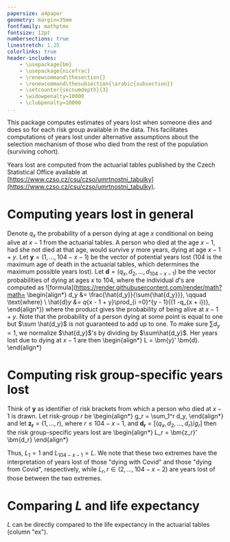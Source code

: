 ```yaml
---
papersize: a4paper
geometry: margin=35mm
fontfamily: mathptmx
fontsize: 12pt
numbersections: true
linestretch: 1.25
colorlinks: true
header-includes:
    - \usepackage{bm}
    - \usepackage{nicefrac}
    - \renewcommand\thesection{}
    - \renewcommand\thesubsection{\arabic{subsection}}
    - \setcounter{secnumdepth}{3} 
    - \widowpenalty=10000
    - \clubpenalty=10000 
...
```


This package computes estimates of years lost when someone dies and does so for each risk group available in the data. This facilitates computations of years lost under alternative assumptions about the selection mechanism of those who died from the rest of the population (surviving cohort).

Years lost are computed from the actuarial tables published by the Czech Statistical Office available at [https://www.czso.cz/csu/czso/umrtnostni_tabulky](https://www.czso.cz/csu/czso/umrtnostni_tabulky).

# Computing years lost in general

Denote $q_x$ the probability of a person dying at age $x$ conditional on being alive at $x-1$ from the actuarial tables. A person who died at the age $x-1$, had she not died at that age, would survive $y$ more years, dying at age $x - 1 + y$. Let $\bm{y} = (1,  \ldots, 104 - x -1)$ be the vector of potential years lost (104 is the maximum age of death in the actuarial tables, which determines the maximum possible years lost).
Let $\bm{d} = (q_x, d_2, \ldots, d_{104 - x - 1})$ be the vector probabilities of dying at ages $x$ to 104, where the individual $d$'s are computed as
![formula](https://render.githubusercontent.com/render/math?math=
\begin{align*}
d_y &= \frac{\hat{d_y}}{\sum{\hat{d_y}}}, \qquad \text{where} \\
\hat{d}_y &= q_{x - 1 + y}\prod_{i =0}^{y - 1}{(1 -q_{x + i})},
\end{align*})
where the product gives the probability of being alive at $x - 1 + y$. Note that the probability of a person dying at some point is equal to one but $\sum \hat{d_y}$ is not guaranteed to add up to one. To make sure $\sum d_y = 1$, we normalize $\hat{d_y}$'s by dividing by $\sum\hat{d_y}$. Her years lost due to dying at $x - 1$ are then
\begin{align*}
L = \bm{y}' \bm{d}.
\end{align*}

# Computing risk group-specific years lost 

Think of $\bm{y}$ as identifier of risk brackets from which a person who died at $x-1$ is drawn. Let risk-group $r$ be
\begin{align*}
g_r = \sum_1^r d_y,
\end{align*}
and let $\bm{z_r} = (1, \ldots, r)$, where $r \leq 104 - x -1$, and $\bm{d_r} = [(q_x, d_2, \ldots, d_r) / g_r]$
then the risk group-specific years lost are
\begin{align*}
L_r = \bm{z_r}' \bm{d_r}
\end{align*}

Thus, $L_1 = 1$ and $L_{104 - x -1} = L.$ We note that these two extremes have the interpretation of years lost of those "dying with Covid" and those "dying from Covid", respectively, while $L_r, r \in (2, \ldots,  104 - x - 2)$ are years lost of those between the two extremes. 

# Comparing $L$ and life expectancy

$L$ can be directly compared to the life expectancy in the actuarial tables (column "ex"). 

